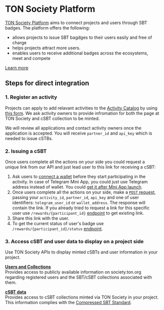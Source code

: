 # TON Society Platform
[TON Society Platform](https://society.ton.org) aims to connect projects and users through SBT badges. The platform offers the following:
- allows projects to issue SBT bagdges to their users easily and free of charge
- helps projects attract more users.
- enables users to receive additional badges across the ecosystems, meet and compete

[Learn more](https://eco.ton.org/en/opportunities/make-sbt-campaign)

## Steps for direct integration
### 1. Register an activity
Projects can apply to add relavant activities to the [Activity Catalog](https://society.ton.org/activities) by using [this form](https://eco.ton.org/en/application/make-sbt-campaign). We ask activity owners to provide infromation for both the page at TON Society and cSBT collection to be minted.

We will review all applications and contact activity owners once the application is accepted. You will receive ```partner_id``` and ```api_key``` which is needed to issue cSTBs.

### 2. Issuing a cSBT
Once users complete all the actions on your side you could request a unique link from our API and just lead user to this link for receiving a cSBT:

1. Ask users to [connect a wallet](https://docs.ton.org/develop/dapps/ton-connect/overview) before they start participating in the activity. In case of Telegram Mini App, you could just use Telegram address instead of wallet. You could [get it after Mini App launch](https://docs.telegram-mini-apps.com/platform/init-data).
2. Once users complete all the actions on your side, make a [```POST``` request](https://ton-society.github.io/sbt-platform/#/Activities/createRewardLink), passing your ```activity_id```, ```partner_id```, ```api_key``` and one of user identifiers: ```telegram_user_id``` or ```wallet_address```. The response will contain the link. If you already tried to request a link for this specific user use ```/rewards/{participant_id}``` [endpoint](https://ton-society.github.io/sbt-platform/#/Activities/findRewardLink) to get existing link.
4. Share this link with the user.
5. To get the current status of user's badge use ```/rewards/{participant_id}/status``` [endpoint](https://ton-society.github.io/sbt-platform/#/Activities/getParticipantRewardStatus).


### 3. Access cSBT and user data to display on a project side
Use TON Society APIs to display minted cSBTs and user information in your project.

**[Users and Collections](https://ton-society.github.io/sbt-platform/#/Users)**<br />
Provides access to publicly available information on society.ton.org regarding registered users and the SBT/cSBT collections associated with them.

**[cSBT data](https://ton-society.github.io/sbt-platform/#/Compressed%20SBTs)**<br />
Provides access to cSBT collections minted via TON Society in your project. This information complies with the [Compressed SBT Standard](https://github.com/krigga/TEPs/blob/compressed-nfts/text/0000-compressed-nft-standard.md#1-itemsindex).
